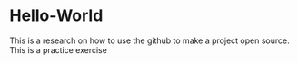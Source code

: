 # Hello-World
This is a research on how to use the github to make a project open source.
This is a practice exercise
